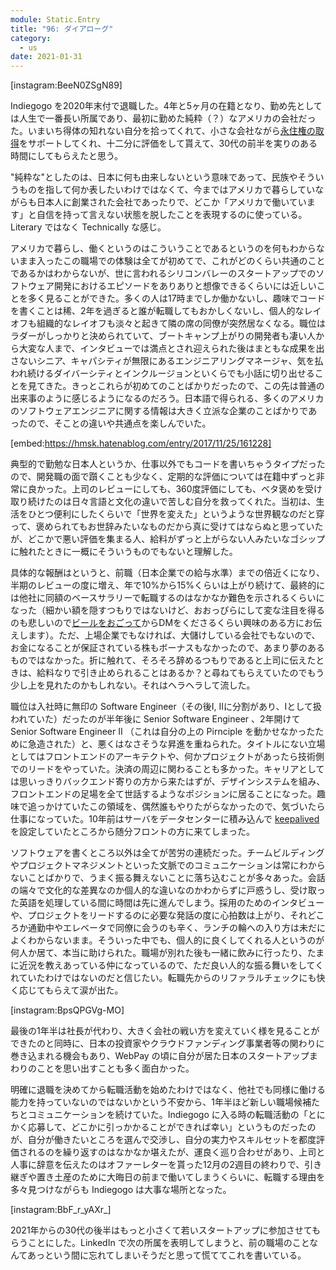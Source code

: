 ```yaml
---
module: Static.Entry
title: "96: ダイアローグ"
category:
  - us
date: 2021-01-31
---
```

[instagram:BeeN0ZSgN89]

Indiegogo を2020年末付で退職した。4年と5ヶ月の在籍となり、勤め先としては人生で一番長い所属であり、最初に勤めた純粋（？）なアメリカの会社だった。いまいち得体の知れない自分を拾ってくれて、小さな会社ながら[永住権の取得](https://hmsk.hatenablog.com/entry/2019/07/29/193529)をサポートしてくれ、十二分に評価をして貰えて、30代の前半を実りのある時間にしてもらえたと思う。

"純粋な"としたのは、日本に何も由来しないという意味であって、民族やそういうものを指して何か表したいわけではなくて、今まではアメリカで暮らしていながらも日本人に創業された会社であったりで、どこか「アメリカで働いています」と自信を持って言えない状態を脱したことを表現するのに使っている。Literary ではなく Technically な感じ。

アメリカで暮らし、働くというのはこういうことであるというのを何もわからないまま入ったこの職場での体験は全てが初めてで、これがどのくらい共通のことであるかはわからないが、世に言われるシリコンバレーのスタートアップでのソフトウェア開発におけるエピソードをありありと想像できるくらいには近しいことを多く見ることができた。多くの人は17時までしか働かないし、趣味でコードを書くことは稀、2年を過ぎると誰が転職してもおかしくないし、個人的なレイオフも組織的なレイオフも淡々と起きて隣の席の同僚が突然居なくなる。職位はラダーがしっかりと決められていて、ブートキャンプ上がりの開発者も凄い人から大変な人まで、インタビューでは満点とされ迎えられた後はまともな成果を出さないシニア、キャパシティが無限にあるエンジニアリングマネージャ、気を払われ続けるダイバーシティとインクルージョンといくらでも小話に切り出せることを見てきた。きっとこれらが初めてのことばかりだったので、この先は普通の出来事のように感じるようになるのだろう。日本語で得られる、多くのアメリカのソフトウェアエンジニアに関する情報は大きく立派な企業のことばかりであったので、そことの違いや共通点を楽しんでいた。

[embed:https://hmsk.hatenablog.com/entry/2017/11/25/161228]

典型的で勤勉な日本人というか、仕事以外でもコードを書いちゃうタイプだったので、開発職の面で躓くことも少なく、定期的な評価については在籍中ずっと非常に良かった。上司のレビューにしても、360度評価にしても、ベタ褒めを受け取り続けたのは日々言語と文化の違いで苦しむ自分を救ってくれた。当初は、生活をひとつ便利にしたくらいで「世界を変えた」というような世界観なのだと穿って、褒められてもお世辞みたいなものだから真に受けてはならぬと思っていたが、どこかで悪い評価を集まる人、給料がずっと上がらない人みたいなゴシップに触れたときに一概にそういうものでもないと理解した。

具体的な報酬はというと、前職（日本企業での給与水準）までの倍近くになり、半期のレビューの度に増え、年で10%から15%くらいは上がり続けて、最終的には他社に同額のベースサラリーで転職するのはなかなか難色を示されるくらいになった（細かい額を隠すつもりではないけど、おおっぴらにして変な注目を得るのも悲しいので[ビールをおごって](https://www.buymeacoffee.com/hmsk)からDMをくださるくらい興味のある方にお伝えします）。ただ、上場企業でもなければ、大儲けしている会社でもないので、お金になることが保証されている株もボーナスもなかったので、あまり夢のあるものではなかった。折に触れて、そろそろ辞めるつもりであると上司に伝えたときは、給料なりで引き止められることはあるか？と尋ねてもらえていたのでもう少し上を見れたのかもしれない。それはヘラヘラして流した。

職位は入社時に無印の Software Engineer（その後I, IIに分割があり、Iとして扱われていた）だったのが半年後に Senior Software Engineer 、2年開けて Senior Software Engineer II （これは自分の上の Pirnciple を動かせなかったために急造された）と、悪くはなさそうな昇進を重ねられた。タイトルにない立場としてはフロントエンドのアーキテクトや、何かプロジェクトがあったら技術側でのリードをやっていた。決済の周辺に関わることも多かった。キャリアとしては思いっきりバックエンド寄りの方から来たはずが、デザインシステムを組み、フロントエンドの足場を全て世話するようなポジションに居ることになった。趣味で追っかけていたこの領域を、偶然誰もやりたがらなかったので、気づいたら仕事になっていた。10年前はサーバをデータセンターに積み込んで [keepalived](https://github.com/acassen/keepalived) を設定していたところから随分フロントの方に来てしまった。

ソフトウェアを書くところ以外は全てが苦労の連続だった。チームビルディングやプロジェクトマネジメントといった文脈でのコミュニケーションは常にわからないことばかりで、うまく振る舞えないことに落ち込むことが多々あった。会話の端々で文化的な差異なのか個人的な違いなのかわからずに戸惑うし、受け取った英語を処理している間に時間は先に進んでしまう。採用のためのインタビューや、プロジェクトをリードするのに必要な発話の度に心拍数は上がり、それどころか通勤中やエレベータで同僚に会うのも辛く、ランチの輪への入り方は未だによくわからないまま。そういった中でも、個人的に良くしてくれる人というのが何人か居て、本当に助けられた。職場が別れた後も一緒に飲みに行ったり、たまに近況を教えあっている仲になっているので、ただ良い人的な振る舞いをしてくれていたわけではないのだと信じたい。転職先からのリファラルチェックにも快く応じてもらえて涙が出た。

[instagram:BpsQPGVg-MO]

最後の1年半は社長が代わり、大きく会社の戦い方を変えていく様を見ることができたのと同時に、日本の投資家やクラウドファンディング事業者等の関わりに巻き込まれる機会もあり、WebPay の頃に自分が居た日本のスタートアップまわりのことを思い出すことも多く面白かった。

明確に退職を決めてから転職活動を始めたわけではなく、他社でも同様に働ける能力を持っていないのではないかという不安から、1年半ほど新しい職場候補たちとコミュニケーションを続けていた。Indiegogo に入る時の転職活動の「とにかく応募して、どこかに引っかかることができれば幸い」というものだったのが、自分が働きたいところを選んで交渉し、自分の実力やスキルセットを都度評価されるのを繰り返すのはなかなか堪えたが、運良く巡り合わせがあり、上司と人事に辞意を伝えたのはオファーレターを貰った12月の2週目の終わりで、引き継ぎや置き土産のために大晦日の前まで働いてしまうくらいに、転職する理由を多々見つけながらも Indiegogo は大事な場所となった。

[instagram:BbF_r_yAXr_]

2021年からの30代の後半はもっと小さくて若いスタートアップに参加させてもらうことにした。LinkedIn で次の所属を表明してしまうと、前の職場のことなんてあっという間に忘れてしまいそうだと思って慌ててこれを書いている。